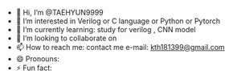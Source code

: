 - 👋 Hi, I’m @TAEHYUN9999
- 👀 I’m interested in Verilog or C language or Python or Pytorch
- 🌱 I’m currently learning: study for verilog , CNN model
- 💞️ I’m looking to collaborate on 
- 📫 How to reach me: contact me e-mail: kth181399@gmail.com 
- 😄 Pronouns: 
- ⚡ Fun fact: 
<!---
TAEHYUN9999/TAEHYUN9999 is a ✨ special ✨ repository because its `README.md` (this file) appears on your GitHub profile.
You can click the Preview link to take a look at your changes.
--->
